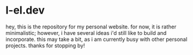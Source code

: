 # l-el.dev
hey, this is the repository for my personal website. for now, it is rather minimalistic; however, i have several ideas i'd still like to build and incorporate. 
this may take a bit, as i am currently busy with other personal projects. thanks for stopping by!
